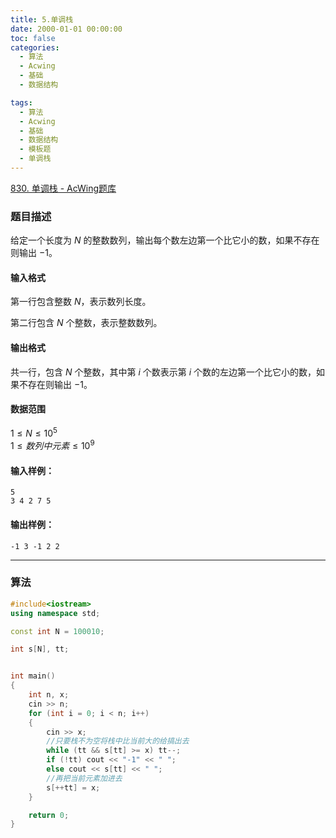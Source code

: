 ```yaml
---
title: 5.单调栈
date: 2000-01-01 00:00:00
toc: false
categories:
  - 算法
  - Acwing
  - 基础
  - 数据结构

tags:
  - 算法
  - Acwing
  - 基础
  - 数据结构
  - 模板题
  - 单调栈
---
```


[830. 单调栈 - AcWing题库](https://www.acwing.com/problem/content/832/)

### 题目描述
给定一个长度为 $N$ 的整数数列，输出每个数左边第一个比它小的数，如果不存在则输出 $-1$。

#### 输入格式

第一行包含整数 $N$，表示数列长度。

第二行包含 $N$ 个整数，表示整数数列。

#### 输出格式

共一行，包含 $N$ 个整数，其中第 $i$ 个数表示第 $i$ 个数的左边第一个比它小的数，如果不存在则输出 $-1$。

#### 数据范围

$1 \le N \le 10^5$  
$1 \le 数列中元素 \le 10^9$

#### 输入样例：

```
5
3 4 2 7 5
```

#### 输出样例：

```
-1 3 -1 2 2
```

---
### 算法

```cpp
#include<iostream>
using namespace std;

const int N = 100010;

int s[N], tt;


int main()
{
    int n, x;
    cin >> n;
    for (int i = 0; i < n; i++)
    {
        cin >> x;
        //只要栈不为空将栈中比当前大的给搞出去
        while (tt && s[tt] >= x) tt--;
        if (!tt) cout << "-1" << " ";
        else cout << s[tt] << " ";
        //再把当前元素加进去
        s[++tt] = x;
    }

    return 0;
}
```